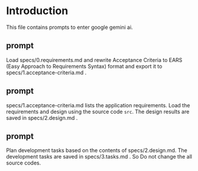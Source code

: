 # Introduction

This file contains prompts to enter google gemini ai.

## prompt

Load specs/0.requirements.md and rewrite Acceptance Criteria to EARS (Easy Approach to Requirements Syntax) format and export it to specs/1.acceptance-criteria.md .

## prompt

specs/1.acceptance-criteria.md lists the application requirements. Load the requirements and design using the source code `src`. The design results are saved in specs/2.design.md .

## prompt

Plan development tasks based on the contents of specs/2.design.md. The development tasks are saved in specs/3.tasks.md . So Do not change the all source codes.

